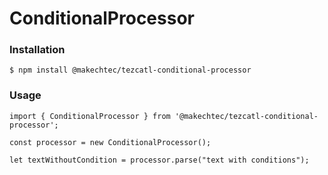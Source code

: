 # ConditionalProcessor #

### Installation ###

    $ npm install @makechtec/tezcatl-conditional-processor

### Usage ###

    import { ConditionalProcessor } from '@makechtec/tezcatl-conditional-processor';

    const processor = new ConditionalProcessor();

    let textWithoutCondition = processor.parse("text with conditions");